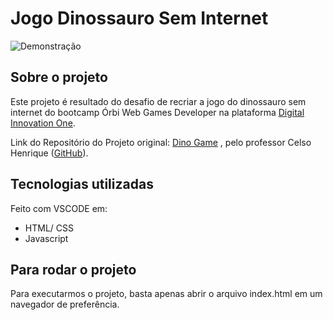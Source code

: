 # Jogo Dinossauro Sem Internet

![Demonstração]()

## Sobre o projeto

Este projeto é resultado do desafio de recriar a jogo do dinossauro sem internet do bootcamp Órbi Web Games Developer na plataforma [Digital Innovation One](https://www.dio.me).

Link do Repositório do Projeto original: [Dino Game](https://github.com/celso-henrique/dio-dino-game) , pelo professor Celso Henrique ([GitHub](https://github.com/celso-henrique/)).

## Tecnologias utilizadas

Feito com VSCODE em:

- HTML/ CSS
- Javascript

## Para rodar o projeto

Para executarmos o projeto, basta apenas abrir o arquivo index.html em um navegador de preferência.